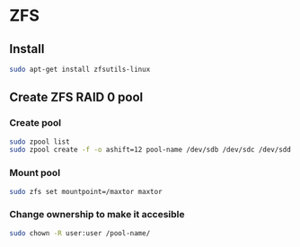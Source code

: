 # ZFS

## Install

```sh
sudo apt-get install zfsutils-linux
```

## Create ZFS RAID 0 pool

### Create pool

```sh
sudo zpool list
sudo zpool create -f -o ashift=12 pool-name /dev/sdb /dev/sdc /dev/sdd  # raid 0
```

### Mount pool

```sh
sudo zfs set mountpoint=/maxtor maxtor
```

### Change ownership to make it accesible

```sh
sudo chown -R user:user /pool-name/
```
